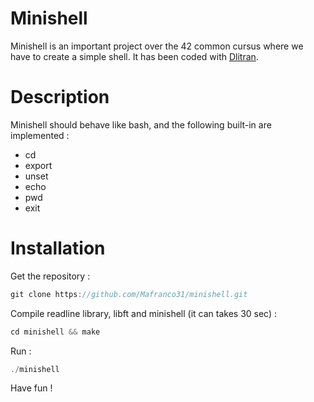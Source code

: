 # Minishell

Minishell is an important project over the 42 common cursus where we have to create a simple shell.
It has been coded with [Dlitran]([readme.com](https://github.com/dlitran)).

# Description

Minishell should behave like bash, and the following built-in are implemented :
- cd
- export
- unset
- echo
- pwd
- exit

# Installation

Get the repository :
```c
git clone https://github.com/Mafranco31/minishell.git
```

Compile readline library, libft and minishell (it can takes 30 sec) :
```c
cd minishell && make
```

Run :
```c
./minishell
```

Have fun !
